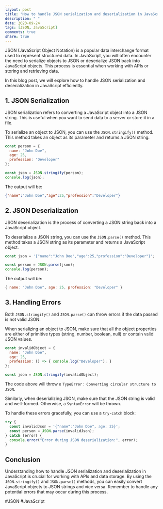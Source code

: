 ```yaml
---
layout: post
title: "How to handle JSON serialization and deserialization in JavaScript."
description: " "
date: 2023-09-24
tags: [JSON, JavaScript]
comments: true
share: true
---
```


JSON (JavaScript Object Notation) is a popular data interchange format used to represent structured data. In JavaScript, you will often encounter the need to serialize objects to JSON or deserialize JSON back into JavaScript objects. This process is essential when working with APIs or storing and retrieving data.

In this blog post, we will explore how to handle JSON serialization and deserialization in JavaScript efficiently.

## 1. JSON Serialization

JSON serialization refers to converting a JavaScript object into a JSON string. This is useful when you want to send data to a server or store it in a file.

To serialize an object to JSON, you can use the `JSON.stringify()` method. This method takes an object as its parameter and returns a JSON string.

```javascript
const person = {
  name: "John Doe",
  age: 25,
  profession: "Developer"
};

const json = JSON.stringify(person);
console.log(json);
```

The output will be:

```json
{"name":"John Doe","age":25,"profession":"Developer"}
```

## 2. JSON Deserialization

JSON deserialization is the process of converting a JSON string back into a JavaScript object.

To deserialize a JSON string, you can use the `JSON.parse()` method. This method takes a JSON string as its parameter and returns a JavaScript object.

```javascript
const json = '{"name":"John Doe","age":25,"profession":"Developer"}';

const person = JSON.parse(json);
console.log(person);
```

The output will be:

```javascript
{ name: "John Doe", age: 25, profession: "Developer" }
```

## 3. Handling Errors

Both `JSON.stringify()` and `JSON.parse()` can throw errors if the data passed is not valid JSON.

When serializing an object to JSON, make sure that all the object properties are either of primitive types (string, number, boolean, null) or contain valid JSON values.

```javascript
const invalidObject = {
  name: "John Doe",
  age: 25,
  profession: () => { console.log("Developer"); }
};

const json = JSON.stringify(invalidObject);
```

The code above will throw a `TypeError: Converting circular structure to JSON`.

Similarly, when deserializing JSON, make sure that the JSON string is valid and well-formed. Otherwise, a `SyntaxError` will be thrown.

To handle these errors gracefully, you can use a `try-catch` block:

```javascript
try {
  const invalidJson = '{"name":"John Doe", age: 25}';
  const person = JSON.parse(invalidJson);
} catch (error) {
  console.error("Error during JSON deserialization:", error);
}
```

## Conclusion

Understanding how to handle JSON serialization and deserialization in JavaScript is crucial for working with APIs and data storage. By using the `JSON.stringify()` and `JSON.parse()` methods, you can easily convert JavaScript objects to JSON strings and vice versa. Remember to handle any potential errors that may occur during this process.

#JSON #JavaScript